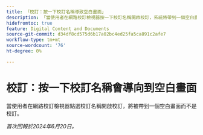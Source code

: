 ```yaml
---
title: 「校訂：按一下校訂名稱導致空白畫面」
description: 「當使用者在網路校訂檢視器按一下校訂名稱開啟校訂，系統將帶到一個空白畫面而不是校訂。」
hidefromtoc: true
feature: Digital Content and Documents
source-git-commit: d34df8cd575d6b17a02bc4ed25fa5ca891c2afe7
workflow-type: tm+mt
source-wordcount: '76'
ht-degree: 0%

---
```



# 校訂：按一下校訂名稱會導向到空白畫面

當使用者在網路校訂檢視器點選校訂名稱開啟校訂，將被帶到一個空白畫面而不是校訂。

_首次回報於2024年6月20日。_
